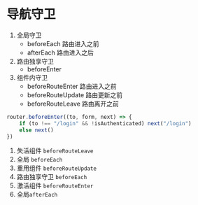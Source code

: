 # 导航守卫

1. 全局守卫
    - beforeEach 路由进入之前
    - afterEach 路由进入之后
2. 路由独享守卫
    - beforeEnter
3. 组件内守卫
    - beforeRouteEnter 路由进入之前
    - beforeRouteUpdate 路由更新之前
    - beforeRouteLeave 路由离开之前

```js
router.beforeEnter((to, form, next) => {
    if (to !== "/login" && !isAuthenticated) next("/login")
    else next()
})
```

1. 失活组件 `beforeRouteLeave`
2. 全局 `beforeEach`
3. 重用组件 `beforeRouteUpdate`
4. 路由独享守卫 `beforeEach`
5. 激活组件 `beforeRouteEnter`
6. 全局`afterEach`
